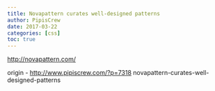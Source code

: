 ```yaml
---
title: Novapattern curates well-designed patterns
author: PipisCrew
date: 2017-03-22
categories: [css]
toc: true
---
```


http://novapattern.com/

origin - http://www.pipiscrew.com/?p=7318 novapattern-curates-well-designed-patterns